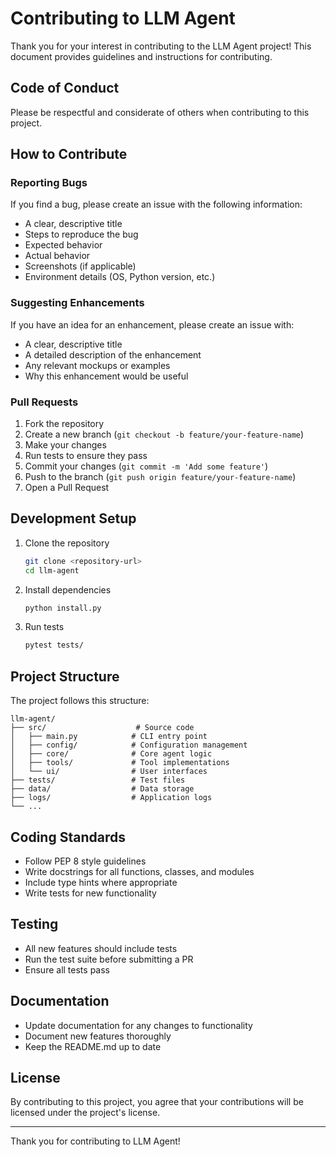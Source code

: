 # Contributing to LLM Agent

Thank you for your interest in contributing to the LLM Agent project! This document provides guidelines and instructions for contributing.

## Code of Conduct

Please be respectful and considerate of others when contributing to this project.

## How to Contribute

### Reporting Bugs

If you find a bug, please create an issue with the following information:
- A clear, descriptive title
- Steps to reproduce the bug
- Expected behavior
- Actual behavior
- Screenshots (if applicable)
- Environment details (OS, Python version, etc.)

### Suggesting Enhancements

If you have an idea for an enhancement, please create an issue with:
- A clear, descriptive title
- A detailed description of the enhancement
- Any relevant mockups or examples
- Why this enhancement would be useful

### Pull Requests

1. Fork the repository
2. Create a new branch (`git checkout -b feature/your-feature-name`)
3. Make your changes
4. Run tests to ensure they pass
5. Commit your changes (`git commit -m 'Add some feature'`)
6. Push to the branch (`git push origin feature/your-feature-name`)
7. Open a Pull Request

## Development Setup

1. Clone the repository
   ```bash
   git clone <repository-url>
   cd llm-agent
   ```

2. Install dependencies
   ```bash
   python install.py
   ```

3. Run tests
   ```bash
   pytest tests/
   ```

## Project Structure

The project follows this structure:
```
llm-agent/
├── src/                    # Source code
│   ├── main.py            # CLI entry point
│   ├── config/            # Configuration management
│   ├── core/              # Core agent logic
│   ├── tools/             # Tool implementations
│   └── ui/                # User interfaces
├── tests/                 # Test files
├── data/                  # Data storage
├── logs/                  # Application logs
└── ...
```

## Coding Standards

- Follow PEP 8 style guidelines
- Write docstrings for all functions, classes, and modules
- Include type hints where appropriate
- Write tests for new functionality

## Testing

- All new features should include tests
- Run the test suite before submitting a PR
- Ensure all tests pass

## Documentation

- Update documentation for any changes to functionality
- Document new features thoroughly
- Keep the README.md up to date

## License

By contributing to this project, you agree that your contributions will be licensed under the project's license.

---

Thank you for contributing to LLM Agent!
